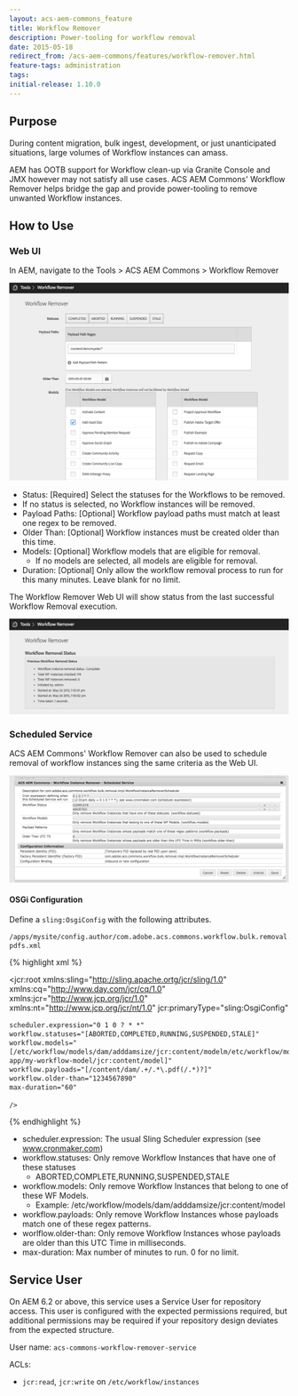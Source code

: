 ```yaml
---
layout: acs-aem-commons_feature
title: Workflow Remover
description: Power-tooling for workflow removal
date: 2015-05-18
redirect_from: /acs-aem-commons/features/workflow-remover.html 
feature-tags: administration
tags: 
initial-release: 1.10.0
---
```


## Purpose

During content migration, bulk ingest, development, or just unanticipated situations, large volumes of Workflow instances can amass.

AEM has OOTB support for Workflow clean-up via Granite Console and JMX however may not satisfy all use cases. ACS AEM Commons' Workflow Remover helps bridge the gap and provide power-tooling to remove unwanted Workflow instances.

## How to Use

### Web UI

In AEM, navigate to the Tools > ACS AEM Commons > Workflow Remover

![Workflow Remover - Web UI](images/web-ui.png)

* Status: [Required] Select the statuses for the Workflows to be removed.
 * If no status is selected, no Workflow instances will be removed.
* Payload Paths: [Optional] Workflow payload paths must match at least one regex to be removed.
* Older Than: [Optional] Workflow instances must be created older than this time.
* Models: [Optional] Workflow models that are eligible for removal.
  * If no models are selected, all models are eligible for removal.
* Duration: [Optional] Only allow the workflow removal process to run for this many minutes. Leave blank for no limit.

The Workflow Remover Web UI will show status from the last successful Workflow Removal execution.

![Workflow Remover - Status](images/status.png)


### Scheduled Service

ACS AEM Commons' Workflow Remover can also be used to schedule removal of workflow instances sing the same criteria as the Web UI.

![Workflow Remover - Scheduler](images/scheduler-osgi-config.png)


#### OSGi Configuration

Define a `sling:OsgiConfig` with the following attributes.

	/apps/mysite/config.author/com.adobe.acs.commons.workflow.bulk.removal.impl.WorkflowInstanceRemoverScheduler-pdfs.xml

{% highlight xml %}
<?xml version="1.0" encoding="UTF-8"?>
<jcr:root xmlns:sling="http://sling.apache.ortg/jcr/sling/1.0" xmlns:cq="http://www.day.com/jcr/cq/1.0" xmlns:jcr="http://www.jcp.org/jcr/1.0" xmlns:nt="http://www.jcp.org/jcr/nt/1.0"
    jcr:primaryType="sling:OsgiConfig"

    scheduler.expression="0 1 0 ? * *"
    workflow.statuses="[ABORTED,COMPLETED,RUNNING,SUSPENDED,STALE]"
    workflow.models="[/etc/workflow/models/dam/adddamsize/jcr:content/modelm/etc/workflow/models/my-app/my-workflow-model/jcr:content/model]"
    workflow.payloads="[/content/dam/.+/.*\.pdf(/.*)?]"
    workflow.older-than="1234567890"
    max-duration="60"

    />
{% endhighlight %}

* scheduler.expression: The usual Sling Scheduler expression (see www.cronmaker.com)
* workflow.statuses: Only remove Workflow Instances that have one of these statuses
	* ABORTED,COMPLETE,RUNNING,SUSPENDED,STALE
* workflow.models: Only remove Workflow Instances that belong to one of these WF Models.
	* Example: /etc/workflow/models/dam/adddamsize/jcr:content/model
* workflow.payloads: Only remove Workflow Instances whose payloads match one of these regex patterns.
* worlflow.older-than: Only remove Workflow Instances whose payloads are older than this UTC Time in milliseconds.
* max-duration: Max number of minutes to run. 0 for no limit.


## Service User

On AEM 6.2 or above, this service uses a Service User for repository access. This user is configured with
the expected permissions required, but additional permissions may be required if your repository design
deviates from the expected structure.

User name: `acs-commons-workflow-remover-service`

ACLs:

* `jcr:read`, `jcr:write` on `/etc/workflow/instances`